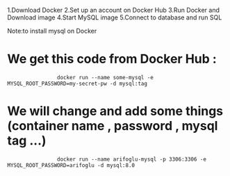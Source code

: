 1.Download Docker 
2.Set up an account on Docker Hub
3.Run Docker and Download image
4.Start MySQL image
5.Connect to database and run SQL

Note:to install mysql on Docker

# We get this code from Docker Hub :
                    docker run --name some-mysql -e MYSQL_ROOT_PASSWORD=my-secret-pw -d mysql:tag

# We will change and add some things (container name , password , mysql tag ...)                    
                    docker run --name arifoglu-mysql -p 3306:3306 -e MYSQL_ROOT_PASSWORD=arifoglu -d mysql:8.0